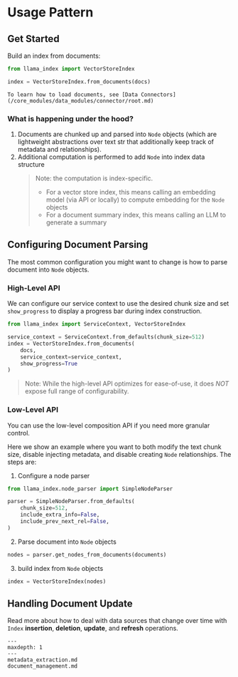 # Usage Pattern

## Get Started

Build an index from documents:

```python
from llama_index import VectorStoreIndex

index = VectorStoreIndex.from_documents(docs)
```

```{tip}
To learn how to load documents, see [Data Connectors](/core_modules/data_modules/connector/root.md)
```

### What is happening under the hood?

1. Documents are chunked up and parsed into `Node` objects (which are lightweight abstractions over text str that additionally keep track of metadata and relationships).
2. Additional computation is performed to add `Node` into index data structure
   > Note: the computation is index-specific.
   >
   > - For a vector store index, this means calling an embedding model (via API or locally) to compute embedding for the `Node` objects
   > - For a document summary index, this means calling an LLM to generate a summary

## Configuring Document Parsing

The most common configuration you might want to change is how to parse document into `Node` objects.

### High-Level API

We can configure our service context to use the desired chunk size and set `show_progress` to display a progress bar during index construction.

```python
from llama_index import ServiceContext, VectorStoreIndex

service_context = ServiceContext.from_defaults(chunk_size=512)
index = VectorStoreIndex.from_documents(
    docs,
    service_context=service_context,
    show_progress=True
)
```

> Note: While the high-level API optimizes for ease-of-use, it does _NOT_ expose full range of configurability.

### Low-Level API

You can use the low-level composition API if you need more granular control.

Here we show an example where you want to both modify the text chunk size, disable injecting metadata, and disable creating `Node` relationships.
The steps are:

1. Configure a node parser

```python
from llama_index.node_parser import SimpleNodeParser

parser = SimpleNodeParser.from_defaults(
    chunk_size=512,
    include_extra_info=False,
    include_prev_next_rel=False,
)
```

2. Parse document into `Node` objects

```python
nodes = parser.get_nodes_from_documents(documents)
```

3. build index from `Node` objects

```python
index = VectorStoreIndex(nodes)
```

## Handling Document Update

Read more about how to deal with data sources that change over time with `Index` **insertion**, **deletion**, **update**, and **refresh** operations.

```{toctree}
---
maxdepth: 1
---
metadata_extraction.md
document_management.md
```
